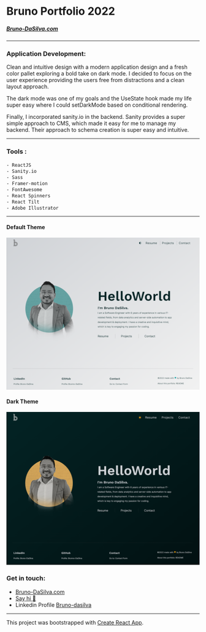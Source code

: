 # Bruno Portfolio 2022

##### [Bruno-DaSilva.com](https://bruno-dasilva-portfolio.netlify.app/)

---

### Application Development:

Clean and intuitive design with a modern application design and a fresh color pallet exploring a bold take on dark mode. I decided to focus on the user experience providing the users free from distractions and a clean layout approach.

The dark mode was one of my goals and the UseState hook made my life super easy where I could setDarkMode based on conditional rendering.

Finally, I incorporated sanity.io in the backend. Sanity provides a super simple approach to CMS, which made it easy for me to manage my backend. Their approach to schema creation is super easy and intuitive.

---

### Tools :

    - ReactJS
    - Sanity.io
    - Sass
    - Framer-motion
    - FontAwesome
    - React Spinners
    - React Tilt
    - Adobe Illustrator

---

#### Default Theme

<img src="./images/Home-Light-BG.PNG" alt="Home Page Background">

#### Dark Theme

<img src="./images/Home-DARK-BG.PNG" alt="Home Page Background">

### Get in touch:

- [Bruno-DaSilva.com](http://www.bruno-dasilva.com/)
- [Say hi 👋](https://bruno-dasilva.com/contact)
- Linkedin Profile [Bruno-dasilva](https://www.linkedin.com/in/bruno-dasilva/)

---

This project was bootstrapped with [Create React App](https://github.com/facebook/create-react-app).
